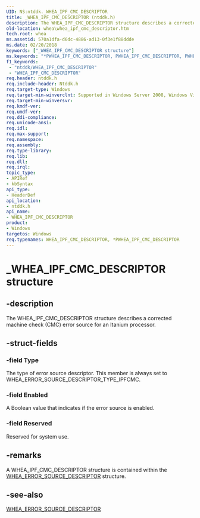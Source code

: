 ```yaml
---
UID: NS:ntddk._WHEA_IPF_CMC_DESCRIPTOR
title: _WHEA_IPF_CMC_DESCRIPTOR (ntddk.h)
description: The WHEA_IPF_CMC_DESCRIPTOR structure describes a corrected machine check (CMC) error source for an Itanium processor.
old-location: whea\whea_ipf_cmc_descriptor.htm
tech.root: whea
ms.assetid: 570a1dfa-d6dc-4886-ad13-0f3e1f88ddde
ms.date: 02/20/2018
keywords: ["_WHEA_IPF_CMC_DESCRIPTOR structure"]
ms.keywords: "*PWHEA_IPF_CMC_DESCRIPTOR, PWHEA_IPF_CMC_DESCRIPTOR, PWHEA_IPF_CMC_DESCRIPTOR structure pointer [WHEA Drivers and Applications], WHEA_IPF_CMC_DESCRIPTOR, WHEA_IPF_CMC_DESCRIPTOR structure [WHEA Drivers and Applications], _WHEA_IPF_CMC_DESCRIPTOR, ntddk/PWHEA_IPF_CMC_DESCRIPTOR, ntddk/WHEA_IPF_CMC_DESCRIPTOR, whea.whea_ipf_cmc_descriptor, whearef_825e6302-2ef1-4277-9fd5-4855d64fce9d.xml"
f1_keywords:
 - "ntddk/WHEA_IPF_CMC_DESCRIPTOR"
 - "WHEA_IPF_CMC_DESCRIPTOR"
req.header: ntddk.h
req.include-header: Ntddk.h
req.target-type: Windows
req.target-min-winverclnt: Supported in Windows Server 2008, Windows Vista SP1, and later versions of Windows.
req.target-min-winversvr: 
req.kmdf-ver: 
req.umdf-ver: 
req.ddi-compliance: 
req.unicode-ansi: 
req.idl: 
req.max-support: 
req.namespace: 
req.assembly: 
req.type-library: 
req.lib: 
req.dll: 
req.irql: 
topic_type:
- APIRef
- kbSyntax
api_type:
- HeaderDef
api_location:
- ntddk.h
api_name:
- WHEA_IPF_CMC_DESCRIPTOR
product:
- Windows
targetos: Windows
req.typenames: WHEA_IPF_CMC_DESCRIPTOR, *PWHEA_IPF_CMC_DESCRIPTOR
---
```


# _WHEA_IPF_CMC_DESCRIPTOR structure


## -description


The WHEA_IPF_CMC_DESCRIPTOR structure describes a corrected machine check (CMC) error source for an Itanium processor.


## -struct-fields




### -field Type

The type of error source descriptor. This member is always set to WHEA_ERROR_SOURCE_DESCRIPTOR_TYPE_IPFCMC.


### -field Enabled

A Boolean value that indicates if the error source is enabled.


### -field Reserved

Reserved for system use.


## -remarks



A WHEA_IPF_CMC_DESCRIPTOR structure is contained within the <a href="https://docs.microsoft.com/windows-hardware/drivers/ddi/ntddk/ns-ntddk-_whea_error_source_descriptor">WHEA_ERROR_SOURCE_DESCRIPTOR</a> structure.




## -see-also




<a href="https://docs.microsoft.com/windows-hardware/drivers/ddi/ntddk/ns-ntddk-_whea_error_source_descriptor">WHEA_ERROR_SOURCE_DESCRIPTOR</a>
 

 

